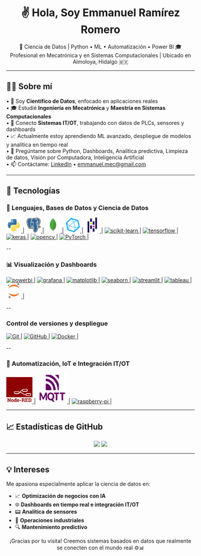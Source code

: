 <h1 align="center">✌️ Hola, Soy Emmanuel Ramírez Romero</h1>

<p align="center">
  🚀 Ciencia de Datos | Python • ML • Automatización • Power BI  
  🎓 Profesional en Mecatrónica y en Sistemas Computacionales | Ubicado en Almoloya, Hidalgo 🇲🇽
</p>

---

## 🧑‍💻 Sobre mí

• 🚀 Soy **Científico de Datos**, enfocado en aplicaciones reales  
• 🎓 Estudié **Ingeniería en Mecatrónica** y **Maestría en Sistemas Computacionales**  
• 🤖 Conecto **Sistemas IT/OT**, trabajando con datos de PLCs, sensores y dashboards  
• 📈 Actualmente estoy aprendiendo ML avanzado, despliegue de modelos y analítica en tiempo real  
• 💬 Pregúntame sobre Python, Dashboards, Analítica predictiva, Limpieza de datos, Visión por Computadora, Inteligencia Artificial  
• 📫 Contáctame: [LinkedIn](https://linkedin.com/in/emmanuel-data-science) • emmanuel.mec@gmail.com  

---

## 🧰 Tecnologías

### 🧠 Lenguajes, Bases de Datos y Ciencia de Datos
<p align="left">
  <a href="https://www.python.org" target="_blank" rel="noreferrer">
    <img src="https://raw.githubusercontent.com/devicons/devicon/master/icons/python/python-original.svg" alt="python" width="40" height="40"/>
  </a> |
  <a href="https://www.postgresql.org/" target="_blank" rel="noreferrer">
    <img src="https://raw.githubusercontent.com/devicons/devicon/master/icons/postgresql/postgresql-original.svg" alt="postgresql" width="40" height="40"/>
  </a> |
  <a href="https://www.mongodb.com/" target="_blank" rel="noreferrer">
    <img src="https://raw.githubusercontent.com/devicons/devicon/master/icons/mongodb/mongodb-original.svg" alt="mongodb" width="40" height="40"/>
  </a> |
  <a href="assets/icons/influxdb.svg" target="_blank" rel="noreferrer">
    <img src="assets/icons/influxdb.svg" alt="influxdb" width="40" height="40"/>
  </a> |
  <a href="https://pandas.pydata.org/" target="_blank" rel="noreferrer">
    <img src="https://raw.githubusercontent.com/devicons/devicon/2ae2a900d2f041da66e950e4d48052658d850630/icons/pandas/pandas-original.svg" alt="pandas" width="40" height="40"/>
  </a> |
  <a href="https://scikit-learn.org/" target="_blank" rel="noreferrer">
    <img src="https://upload.wikimedia.org/wikipedia/commons/0/05/Scikit_learn_logo_small.svg" alt="scikit-learn" width="40" height="40"/>
  </a> |
  <a href="https://www.tensorflow.org" target="_blank" rel="noreferrer">
    <img src="https://www.vectorlogo.zone/logos/tensorflow/tensorflow-icon.svg" alt="tensorflow" width="40" height="40"/>
  </a> |
  <a href="https://keras.io/" target="_blank" rel="noreferrer">
    <img src="https://keras.io/img/logo-small.png" alt="keras" width="60" height="40"/>
  </a> |
  <a href="https://opencv.org/" target="_blank" rel="noreferrer">
    <img src="https://www.vectorlogo.zone/logos/opencv/opencv-icon.svg" alt="opencv" width="40" height="40"/>
  </a> |
  <a href="https://pytorch.org/" target="_blank" rel="noreferrer">
  <img src="https://upload.wikimedia.org/wikipedia/commons/1/10/PyTorch_logo_icon.svg" alt="PyTorch" width="40" height="40"/>
  </a> |
</p>

--

### 📊 Visualización y Dashboards
<p align="left">
  <a href="https://powerbi.microsoft.com/" target="_blank" rel="noreferrer">
    <img src="https://www.vectorlogo.zone/logos/microsoft_powerbi/microsoft_powerbi-icon.svg" alt="powerbi" width="40" height="40"/>
  </a> |
  <a href="https://grafana.com/" target="_blank" rel="noreferrer">
    <img src="https://www.vectorlogo.zone/logos/grafana/grafana-icon.svg" alt="grafana" width="40" height="40"/>
  </a> |
  <a href="https://matplotlib.org/" target="_blank" rel="noreferrer">
    <img src="https://matplotlib.org/_static/logo2.svg" alt="matplotlib" width="90" height="90"/>
  </a> |
  <a href="https://seaborn.pydata.org/" target="_blank" rel="noreferrer">
    <img src="https://seaborn.pydata.org/_images/logo-mark-lightbg.svg" alt="seaborn" width="60" height="60"/>
  </a> |
  <a href="https://streamlit.io/" target="_blank" rel="noreferrer">
    <img src="https://docs.streamlit.io/logo.svg" alt="streamlit" width="40" height="40"/>
  </a> |
  <a href="https://www.tableau.com/" target="_blank" rel="noreferrer">
    <img src="https://upload.wikimedia.org/wikipedia/commons/4/4b/Tableau_Logo.png" alt="tableau" width="90" height="90"/>
  </a> |
  <a href="https://jupyter.org/" target="_blank" rel="noreferrer">
    <img src="https://raw.githubusercontent.com/devicons/devicon/master/icons/jupyter/jupyter-original.svg" alt="jupyter" width="40" height="40"/>
  </a> |
</p>

--

### Control de versiones y despliegue
<p align="left">
  <a href="https://git-scm.com/" target="_blank" rel="noreferrer">
    <img src="https://git-scm.com/images/logos/downloads/Git-Icon-1788C.png" alt="Git" width="40" height="40"/>
  </a> |
  <a href="https://github.com/" target="_blank" rel="noreferrer">
    <img src="https://cdn-icons-png.flaticon.com/512/25/25231.png" alt="GitHub" width="40" height="40"/>
  </a> |
  <a href="https://www.docker.com/" target="_blank" rel="noreferrer">
    <img src="https://cdn.worldvectorlogo.com/logos/docker-4.svg" alt="Docker" width="60" height="40"/>
  </a> |
</p>

--

### 🔌 Automatización, IoT e Integración IT/OT
<p align="left">
  <a href="https://nodered.org/" target="_blank" rel="noreferrer">
  <img src="assets/icons/node-red-icon-2.svg" alt="node-red" width="70" height="70"/>
  </a> |
<a href="https://mqtt.org/" target="_blank" rel="noreferrer">
  <img src="assets/icons/mqtt-ver.svg" alt="MQTT" width="80" height="80"/>
</a> |
  <a href="https://www.raspberrypi.com/" target="_blank" rel="noreferrer">
    <img src="https://www.vectorlogo.zone/logos/raspberrypi/raspberrypi-icon.svg" alt="raspberry-pi" width="70" height="70"/>
  </a> |
  
---

## 📈 Estadísticas de GitHub

<p align="center">
  <img src="https://github-readme-stats.vercel.app/api?username=EmmanuelRR-data-science&show_icons=true&theme=dark" width="47%" />
  <img src="https://github-readme-stats.vercel.app/api/top-langs/?username=EmmanuelRR-data-science&layout=compact&theme=dark" width="47%" />
</p>

---

## 💡 Intereses

Me apasiona especialmente aplicar la ciencia de datos en:

- 📈 **Optimización de negocios con IA**
- 🌐 **Dashboards en tiempo real e integración IT/OT**
- 📟 **Analítica de sensores**
- 🔧 **Operaciones industriales**
- 🔍 **Mantenimiento predictivo**

<p align="center">
¡Gracias por tu visita! Creemos sistemas basados en datos que realmente se conecten con el mundo real ⚙️📊
</p>
